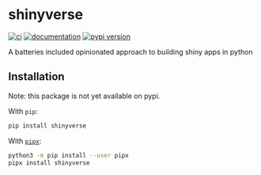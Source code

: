 # shinyverse

[![ci](https://github.com/jameshwade/shinyverse/workflows/ci/badge.svg)](https://github.com/jameshwade/shinyverse/actions?query=workflow%3Aci)
[![documentation](https://img.shields.io/badge/docs-mkdocs%20material-blue.svg?style=flat)](https://jameshwade.github.io/shinyverse/)
[![pypi version](https://img.shields.io/pypi/v/shinyverse.svg)](https://pypi.org/project/shinyverse/)

A batteries included opinionated approach to building shiny apps in python

## Installation

Note: this package is not yet available on pypi.

With `pip`:

```bash
pip install shinyverse
```

With [`pipx`](https://github.com/pipxproject/pipx):

```bash
python3 -m pip install --user pipx
pipx install shinyverse
```
